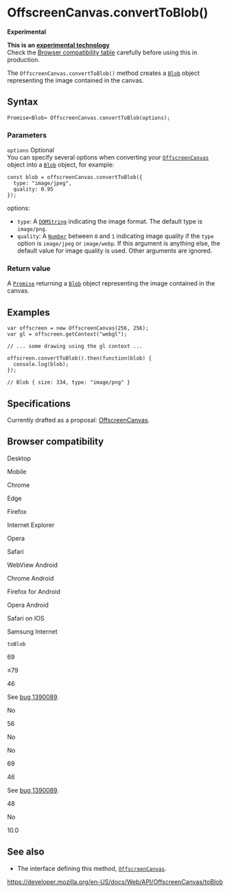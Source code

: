 OffscreenCanvas.convertToBlob()
===============================

**Experimental**

**This is an [experimental technology](https://developer.mozilla.org/en-US/docs/MDN/Guidelines/Conventions_definitions#experimental)**  
Check the [Browser compatibility table](#browser_compatibility) carefully before using this in production.

The `OffscreenCanvas.convertToBlob()` method creates a [`Blob`](../blob) object representing the image contained in the canvas.

Syntax
------

    Promise<Blob> OffscreenCanvas.convertToBlob(options);

### Parameters

 `options` <span class="badge inline optional">Optional</span>   
You can specify several options when converting your [`OffscreenCanvas`](../offscreencanvas) object into a [`Blob`](../blob) object, for example:

    const blob = offscreenCanvas.convertToBlob({
      type: "image/jpeg",
      quality: 0.95
    });

options:

-   `type`: A [`DOMString`](../domstring) indicating the image format. The default type is `image/png`.
-   `quality`: A [`Number`](https://developer.mozilla.org/en-US/docs/Web/JavaScript/Reference/Global_Objects/Number) between `0` and `1` indicating image quality if the `type` option is `image/jpeg` or `image/webp`. If this argument is anything else, the default value for image quality is used. Other arguments are ignored.

### Return value

A [`Promise`](https://developer.mozilla.org/en-US/docs/Web/JavaScript/Reference/Global_Objects/Promise) returning a [`Blob`](../blob) object representing the image contained in the canvas.

Examples
--------

    var offscreen = new OffscreenCanvas(256, 256);
    var gl = offscreen.getContext("webgl");

    // ... some drawing using the gl context ...

    offscreen.convertToBlob().then(function(blob) {
      console.log(blob);
    });

    // Blob { size: 334, type: "image/png" }

Specifications
--------------

Currently drafted as a proposal: [OffscreenCanvas](https://wiki.whatwg.org/wiki/OffscreenCanvas).

Browser compatibility
---------------------

Desktop

Mobile

Chrome

Edge

Firefox

Internet Explorer

Opera

Safari

WebView Android

Chrome Android

Firefox for Android

Opera Android

Safari on IOS

Samsung Internet

`toBlob`

69

≤79

46

See [bug 1390089](https://bugzil.la/1390089).

No

56

No

No

69

46

See [bug 1390089](https://bugzil.la/1390089).

48

No

10.0

See also
--------

-   The interface defining this method, [`OffscreenCanvas`](../offscreencanvas).

<a href="https://developer.mozilla.org/en-US/docs/Web/API/OffscreenCanvas/toBlob" class="_attribution-link">https://developer.mozilla.org/en-US/docs/Web/API/OffscreenCanvas/toBlob</a>
